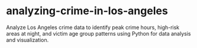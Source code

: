 # analyzing-crime-in-los-angeles
Analyze Los Angeles crime data to identify peak crime hours, high-risk areas at night, and victim age group patterns using Python for data analysis and visualization.
